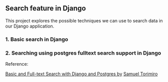 ## Search feature in Django

This project explores the possible techniques we can use to search data in our Django application.

### 1. Basic search in Django

### 2. Searching using postgres fulltext search support in Django


Reference: 

[Basic and Full-text Search with Django and Postgres by](https://testdriven.io/blog/django-search/#:~:text=of%20the%20code.-,Basic%20Search,OR%20(%20%7C%20)%20logical%20operators.&text=Here%2C%20we%20used%20the%20filter,the%20name%20or%20quote%20fields.) 
[Samuel Torimiro](https://testdriven.io/authors/torimiro/)